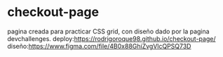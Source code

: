 # checkout-page
pagina creada para practicar CSS grid, con diseño dado por la pagina devchallenges. 
deploy:https://rodrigoroque98.github.io/checkout-page/
diseño:https://www.figma.com/file/4B0x88GhiZvgVlcQPSQ73D
